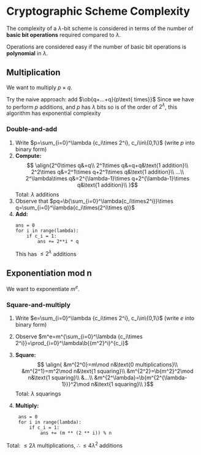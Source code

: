 # Cryptographic Scheme Complexity
The complexity of a $\lambda$-bit scheme is considered in terms of the number of **basic bit operations** required compared to $\lambda$.

Operations are considered easy if the number of basic bit operations is **polynomial** in $\lambda$.

## Multiplication
We want to multiply $p\times q$.

Try the naive approach: add $\ob{q+...+q}{p\text{ times}}$ 
Since we have to perform $p$ additions, and $p$ has $\lambda$ bits so is of the order of $2^\lambda$, this algorithm has exponential complexity

### Double-and-add
1. Write $p=\sum_{i=0}^\lambda {c_i\times 2^i}, c_i\in\{0,1\}$ (write $p$ into binary form)
2. **Compute:** $$
\align{2^0\times q&=q\\
2^1\times q&=q+q&\text{1 addition}\\
2^2\times q&=2^1\times q+2^1\times q&\text{1 addition}\\
...\\
2^\lambda\times q&=2^{\lambda-1}\times q+2^{\lambda-1}\times q&\text{1 addition}\\
}$$Total: $\lambda$ additions
3. Observe that $pq=\b{\sum_{i=0}^\lambda{c_i\times2^i}}\times q=\sum_{i=0}^\lambda{c_i\times(2^i\times q)}$
4. **Add:** 
	```
	ans = 0
	for i in range(lambda):
		if c_i = 1:
			ans += 2**i * q
	```
	This has $\le 2^\lambda$ additions

## Exponentiation mod n
We want to exponentiate $m^e$.

### Square-and-multiply
1. Write $e=\sum_{i=0}^\lambda {c_i\times 2^i}, c_i\in\{0,1\}$ (write $e$ into binary form)
2. Observe  $m^e=m^{\sum_{i=0}^\lambda {c_i\times 2^i}}=\prod_{i=0}^\lambda\b{{m^2}^i}^{c_i}$
3. **Square:** $$
\align{
&m^{2^0}=m\mod n&\text{0 multiplications}\\
&m^{2^1}=m^2\mod n&\text{1 squaring}\\
&m^{2^2}=\b{m^2}^2\mod n&\text{1 squaring}\\
&...\\
&m^{2^\lambda}=\b{m^{2^{\lambda-1}}}^2\mod n&\text{1 squaring}\\
}$$
Total: $\lambda$ squarings

4. **Multiply:**
   ```
	ans = 0
	for i in range(lambda):
		if c_i = 1:
			ans += (m ** (2 ** i)) % n
	```
Total: $\le 2\lambda$ multiplications, $\therefore \le 4\lambda^2$ additions
